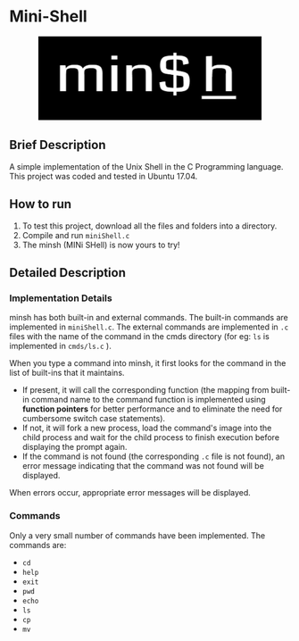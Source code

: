 # Mini-Shell

<p align="center">
  <img width="400" height="150" src="/logo2.png">
</p>

## Brief Description
A simple implementation of the Unix Shell in the C Programming language. This project was coded and tested in Ubuntu 17.04.

## How to run
1. To test this project, download all the files and folders into a directory. 
2. Compile and run `miniShell.c`
3. The minsh (MINi SHell) is now yours to try!

## Detailed Description
### Implementation Details
minsh has both built-in and external commands. The built-in commands are implemented in `miniShell.c`. The external commands are implemented in `.c` files with the name of the command in the cmds directory (for eg: `ls` is implemented in `cmds/ls.c` ). 

When you type a command into minsh, it first looks for the command in the list of built-ins that it maintains. 
 * If present, it will call the corresponding function (the mapping from built-in command name to the command function is implemented using **function pointers** for better performance and to eliminate the need for cumbersome switch case statements). 
 * If not, it will fork a new process, load the command's image into the child process and wait for the child process to finish execution before displaying the prompt again.
 * If the command is not found (the corresponding `.c` file is not found), an error message indicating that the command was not found will be displayed.
  
  When errors occur, appropriate error messages will be displayed.
  
  ### Commands
  Only a very small number of commands have been implemented. The commands are:
  * `cd`
  * `help`
  * `exit`
  * `pwd`
  * `echo`
  * `ls`
  * `cp`
  * `mv`
